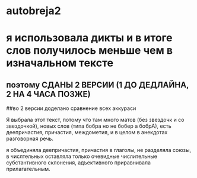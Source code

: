 # autobreja2

я использовала дикты и в итоге слов получилось меньше чем в изначальном тексте
==============================================================================

поэтому СДАНЫ 2 ВЕРСИИ (1 ДО ДЕДЛАЙНА, 2 НА 4 ЧАСА ПОЗЖЕ)
---------------------------------------------------------

##во 2 версии доделано сравнение всех аккураси

Я выбрала этот текст, потому что там много матов (без звездочк и со звездочкой), новых слов (типа бобра но не бобер а бобрА), есть деепричастия, причастия, междометия, и в целом в анекдотах разговорная речь.

я объединяла деепричастия, причастия в глаголы, не разделяла союзы, в числтельных оставляла только очевидные числительные субстантивного склонения, адъективного приравнивала прилагательным.
